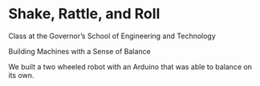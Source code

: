 # Shake, Rattle, and Roll

Class at the Governor’s School of Engineering and Technology

Building Machines with a Sense of Balance

We built a two wheeled robot with an Arduino that was able to balance on its own.

